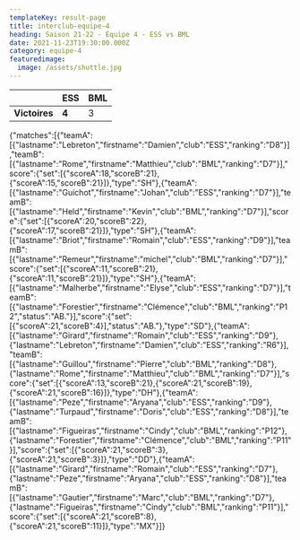 ```yaml
---
templateKey: result-page
title: interclub-equipe-4
heading: Saison 21-22 - Équipe 4 - ESS vs BML
date: 2021-11-23T19:30:00.000Z
category: equipe-4
featuredimage:
  image: /assets/shuttle.jpg
---
```

|               | ESS   | BML |
| ------------- | ----- | --- |
| **Victoires** | **4** | 3   |

<scoreboard>{"matches":[{"teamA":[{"lastname":"Lebreton","firstname":"Damien","club":"ESS","ranking":"D8"}],"teamB":[{"lastname":"Rome","firstname":"Matthieu","club":"BML","ranking":"D7"}],"score":{"set":[{"scoreA":18,"scoreB":21},{"scoreA":15,"scoreB":21}]},"type":"SH"},{"teamA":[{"lastname":"Guichot","firstname":"Johan","club":"ESS","ranking":"D7"}],"teamB":[{"lastname":"Held","firstname":"Kevin","club":"BML","ranking":"D7"}],"score":{"set":[{"scoreA":20,"scoreB":22},{"scoreA":17,"scoreB":21}]},"type":"SH"},{"teamA":[{"lastname":"Briot","firstname":"Romain","club":"ESS","ranking":"D9"}],"teamB":[{"lastname":"Remeur","firstname":"michel","club":"BML","ranking":"D7"}],"score":{"set":[{"scoreA":11,"scoreB":21},{"scoreA":11,"scoreB":21}]},"type":"SH"},{"teamA":[{"lastname":"Malherbe","firstname":"Elyse","club":"ESS","ranking":"D7"}],"teamB":[{"lastname":"Forestier","firstname":"Clémence","club":"BML","ranking":"P12","status":"AB."}],"score":{"set":[{"scoreA":21,"scoreB":4}],"status":"AB."},"type":"SD"},{"teamA":[{"lastname":"Girard","firstname":"Romain","club":"ESS","ranking":"D9"},{"lastname":"Lebreton","firstname":"Damien","club":"ESS","ranking":"R6"}],"teamB":[{"lastname":"Guillou","firstname":"Pierre","club":"BML","ranking":"D8"},{"lastname":"Rome","firstname":"Matthieu","club":"BML","ranking":"D7"}],"score":{"set":[{"scoreA":13,"scoreB":21},{"scoreA":21,"scoreB":19},{"scoreA":21,"scoreB":16}]},"type":"DH"},{"teamA":[{"lastname":"Peze","firstname":"Aryana","club":"ESS","ranking":"D9"},{"lastname":"Turpaud","firstname":"Doris","club":"ESS","ranking":"D8"}],"teamB":[{"lastname":"Figueiras","firstname":"Cindy","club":"BML","ranking":"P12"},{"lastname":"Forestier","firstname":"Clémence","club":"BML","ranking":"P11"}],"score":{"set":[{"scoreA":21,"scoreB":3},{"scoreA":21,"scoreB":3}]},"type":"DD"},{"teamA":[{"lastname":"Girard","firstname":"Romain","club":"ESS","ranking":"D7"},{"lastname":"Peze","firstname":"Aryana","club":"ESS","ranking":"D8"}],"teamB":[{"lastname":"Gautier","firstname":"Marc","club":"BML","ranking":"D7"},{"lastname":"Figueiras","firstname":"Cindy","club":"BML","ranking":"P11"}],"score":{"set":[{"scoreA":21,"scoreB":8},{"scoreA":21,"scoreB":11}]},"type":"MX"}]}</scoreboard>